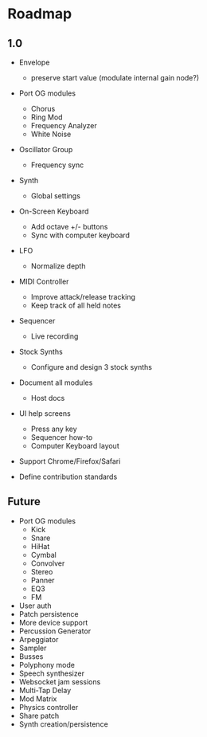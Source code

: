 # Roadmap

## 1.0

+ Envelope
  - preserve start value (modulate internal gain node?)

+ Port OG modules
  - Chorus
  - Ring Mod
  - Frequency Analyzer
  - White Noise

+ Oscillator Group
  - Frequency sync

+ Synth
  - Global settings

+ On-Screen Keyboard
  - Add octave +/- buttons
  - Sync with computer keyboard

+ LFO
  - Normalize depth

+ MIDI Controller
  - Improve attack/release tracking
  - Keep track of all held notes

+ Sequencer
  - Live recording

+ Stock Synths
  - Configure and design 3 stock synths

+ Document all modules
  - Host docs

+ UI help screens
  - Press any key
  - Sequencer how-to
  - Computer Keyboard layout

+ Support Chrome/Firefox/Safari

+ Define contribution standards

## Future
+ Port OG modules
  - Kick
  - Snare
  - HiHat
  - Cymbal
  - Convolver
  - Stereo
  - Panner
  - EQ3
  - FM
+ User auth
+ Patch persistence
+ More device support
+ Percussion Generator
+ Arpeggiator
+ Sampler
+ Busses
+ Polyphony mode
+ Speech synthesizer
+ Websocket jam sessions
+ Multi-Tap Delay
+ Mod Matrix
+ Physics controller
+ Share patch
+ Synth creation/persistence
